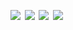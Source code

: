 <!-- <a href='https://www.linkedin.com/'><img src='assets/linkedin.svg' width='24%'/></a><a><img src='assets/none.png' width='1.33%'/></a><a href=''><img src='assets/linkedin.svg' width='24%'/></a><a><img src='assets/none.png' width='1.33%'/></a><a href=''><img src='assets/linkedin.svg' width='24%'/></a><a><img src='assets/none.png' width='1.33%'/></a><a href=''><img src='assets/linkedin.svg' width='24%'/></a> -->
<a href=''><img src='https://fakeimg.pl/280x360' width='24%'/></a><a><img src='assets/none.png' width='1.33%'/></a><a href=''><img src='https://fakeimg.pl/280x360' width='24%'/></a><a><img src='assets/none.png' width='1.33%'/></a><a href=''><img src='https://fakeimg.pl/280x360' width='24%'/></a><a><img src='assets/none.png' width='1.33%'/></a><a href=''><img src='https://fakeimg.pl/280x360' width='24%'/></a>